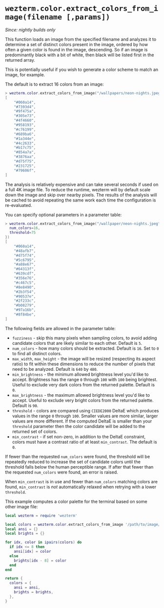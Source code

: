 # `wezterm.color.extract_colors_from_image(filename [,params])`

*Since: nightly builds only*

This function loads an image from the specified filename and analyzes it to
determine a set of distinct colors present in the image, ordered by how often a
given color is found in the image, descending.  So if an image is predominantly
black with a bit of white, then black will be listed first in the returned
array.

This is potentially useful if you wish to generate a color scheme to match
an image, for example.

The default is to extract 16 colors from an image:

```lua
> wezterm.color.extract_colors_from_image("/wallpapers/neon-nights.jpeg")
[
    "#060a14",
    "#7393d4",
    "#9f475a",
    "#305e73",
    "#4f4660",
    "#958193",
    "#c76199",
    "#689ba6",
    "#1a344e",
    "#4c2633",
    "#b17c75",
    "#854a7a",
    "#3876aa",
    "#d75f75",
    "#231725",
    "#79606f",
]
```

The analysis is relatively expensive and can take several seconds if
used on a full 4K image file.  To reduce the runtime, wezterm will by
default scale down the image and skip over nearby pixels.  The results
of the analysis will be cached to avoid repeating the same work each
time the configuration is re-evaluated.

You can specify optional parameters in a parameter table:

```lua
> wezterm.color.extract_colors_from_image("/wallpaper/neon-nights.jpeg", {
  num_colors=16,
  threshold=75
})
[
    "#060a14",
    "#48afb7",
    "#d75f74",
    "#5c6795",
    "#a88e67",
    "#64313f",
    "#639cdf",
    "#356e76",
    "#c467c5",
    "#8e8490",
    "#2b3f54",
    "#90537e",
    "#2f233c",
    "#b08279",
    "#97a16b",
    "#8f84be",
]
```

The following fields are allowed in the parameter table:

* `fuzziness` - skip this many pixels when sampling colors, to avoid adding
  candidate colors that are likely similar to each other. Default is `5`.
* `num_colors` - how many colors should be extracted. Default is `16`.
  Set to `0` to find all distinct colors.
* `max_width`, `max_height` - the image will be resized (respecting its aspect
  ratio) to fit within these dimensions to reduce the number of pixels that
  need to be analyzed.  Default is `640` by `480`.
* `min_brightness` - the minimum allowed brightness level you'd like to accept.
  Brightness has the range `0` through `100` with `100` being brightest.
  Useful to exclude very dark colors from the returned palette.  Default is
  `0`.
* `max_brightness` - the maximum allowed brightness level you'd like to accept.
  Useful to exclude very bright colors from the returned palette.  Default is
  `90`.
* `threshold` - colors are compared using `CIEDE2000` DeltaE which produces
  values in the range `0` through `100`.  Smaller values are more similar,
  larger values are more different.  If the computed DeltaE is smaller than
  your `threshold` parameter then the color candidate will be added to the
  returned set of colors.
* `min_contrast` - if set non-zero, in addition to the DeltaE constraint,
  colors must have a contrast ratio of at least `min_contrast`. The default
  is `0`.

If fewer than the requested `num_colors` were found, the threshold will be
repeatedly reduced to increase the set of candidate colors until the threshold
falls below the human perceptible range. If after that fewer than the requested
`num_colors` were found, an error is raised.

When `min_contrast` is in use and fewer than `num_colors` matching colors are
found, `min_contrast` is *not* automatically relaxed when retrying with a lower
`threshold`.

This example computes a color palette for the terminal based on some other image file:

```lua
local wezterm = require 'wezterm'

local colors = wezterm.color.extract_colors_from_image '/path/to/image/jpeg'
local ansi = {}
local brights = {}

for idx, color in ipairs(colors) do
  if idx <= 8 then
    ansi[idx] = color
  else
    brights[idx - 8] = color
  end
end

return {
  colors = {
    ansi = ansi,
    brights = brights,
  },
}
```
